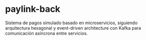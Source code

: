 # paylink-back
Sistema de pagos simulado basado en microservicios, siguiendo arquitectura hexagonal y event-driven architecture con Kafka para comunicación asíncrona entre servicios.
